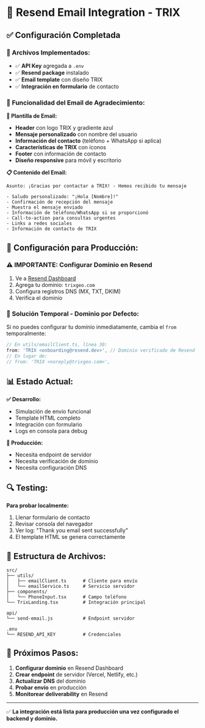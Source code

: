 # 📧 Resend Email Integration - TRIX

## ✅ Configuración Completada

### 🔧 Archivos Implementados:
- ✅ **API Key** agregada a `.env`
- ✅ **Resend package** instalado
- ✅ **Email template** con diseño TRIX
- ✅ **Integración en formulario** de contacto

### 📨 Funcionalidad del Email de Agradecimiento:

**🎨 Plantilla de Email:**
- **Header** con logo TRIX y gradiente azul
- **Mensaje personalizado** con nombre del usuario
- **Información del contacto** (teléfono + WhatsApp si aplica)
- **Características de TRIX** con íconos
- **Footer** con información de contacto
- **Diseño responsive** para móvil y escritorio

**📋 Contenido del Email:**
```
Asunto: ¡Gracias por contactar a TRIX! - Hemos recibido tu mensaje

- Saludo personalizado: "¡Hola [Nombre]!"
- Confirmación de recepción del mensaje
- Muestra el mensaje enviado
- Información de teléfono/WhatsApp si se proporcionó
- Call-to-action para consultas urgentes
- Links a redes sociales
- Información de contacto de TRIX
```

## 🚀 Configuración para Producción:

### ⚠️ IMPORTANTE: Configurar Dominio en Resend
1. Ve a [Resend Dashboard](https://resend.com/domains)
2. Agrega tu dominio: `trixgeo.com`
3. Configura registros DNS (MX, TXT, DKIM)
4. Verifica el dominio

### 🚨 Solución Temporal - Dominio por Defecto:
Si no puedes configurar tu dominio inmediatamente, cambia el `from` temporalmente:

```typescript
// En utils/emailClient.ts, línea 30:
from: 'TRIX <onboarding@resend.dev>', // Dominio verificado de Resend
// En lugar de:
// from: 'TRIX <noreply@trixgeo.com>',
```

## 📊 Estado Actual:

**✅ Desarrollo:**
- Simulación de envío funcional
- Template HTML completo
- Integración con formulario
- Logs en consola para debug

**🚧 Producción:**
- Necesita endpoint de servidor
- Necesita verificación de dominio
- Necesita configuración DNS

## 🔍 Testing:

**Para probar localmente:**
1. Llenar formulario de contacto
2. Revisar consola del navegador
3. Ver log: "Thank you email sent successfully"
4. El template HTML se genera correctamente

## 📁 Estructura de Archivos:

```
src/
├── utils/
│   ├── emailClient.ts      # Cliente para envío
│   └── emailService.ts     # Servicio servidor
├── components/
│   └── PhoneInput.tsx      # Campo teléfono
└── TrixLanding.tsx         # Integración principal

api/
└── send-email.js           # Endpoint servidor

.env
└── RESEND_API_KEY          # Credenciales
```

## 🎯 Próximos Pasos:

1. **Configurar dominio** en Resend Dashboard
2. **Crear endpoint** de servidor (Vercel, Netlify, etc.)
3. **Actualizar DNS** del dominio
4. **Probar envío** en producción
5. **Monitorear deliverability** en Resend

---

✅ **La integración está lista para producción una vez configurado el backend y dominio.**
